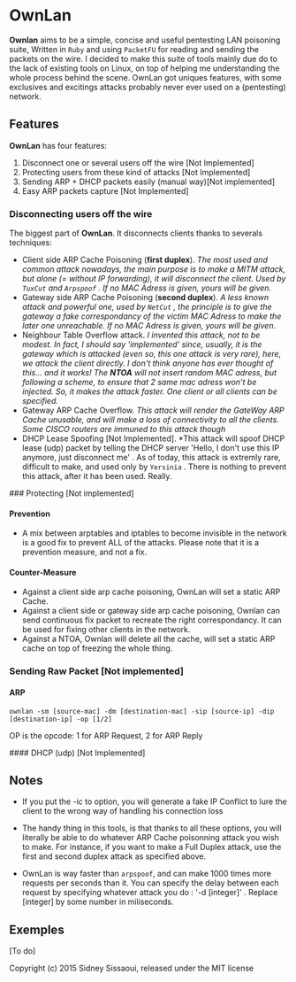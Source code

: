 # OwnLan

**Ownlan** aims to be a simple, concise and useful pentesting LAN poisoning suite, Written in ``Ruby`` and using ``PacketFU`` for reading and sending the packets on the wire. I decided to make this suite of tools mainly due do to the lack of existing tools on Linux, on top of helping me understanding the whole process behind the scene. OwnLan got uniques features, with some exclusives and excitings attacks probably never ever used on a (pentesting) network.

## Features

**OwnLan** has four features:

1. Disconnect one or several users off the wire [Not Implemented]
2. Protecting users from these kind of attacks [Not Implemented]
3. Sending ARP + DHCP packets easily (manual way)[Not implemented]
4. Easy ARP packets capture [Not Implemented]

### Disconnecting users off the wire

The biggest part of **OwnLan**. It disconnects clients thanks to severals techniques:

- Client side ARP Cache Poisoning (**first duplex**). *The most used and common attack nowadays, the main purpose is to make a MITM attack, but alone (= without IP forwarding), it will disconnect the client. Used by ``TuxCut`` and ``Arpspoof`` . If no MAC Adress is given, yours will be given.*
- Gateway side ARP Cache Poisoning (**second duplex**). *A less known attack and powerful one, used by ``NetCut`` , the principle is to give the gateway a fake correspondancy of the victim MAC Adress to make the later one unreachable. If no MAC Adress is given, yours will be given.*
- Neighbour Table Overflow attack. *I invented this attack, not to be modest. In fact, I should say 'implemented' since, usually, it is the gateway which is attacked (even so, this one attack is very rare), here, we attack the client directly. I don't think anyone has ever thought of this... and it works! The **NTOA** will not insert random MAC adress, but following a scheme, to ensure that 2 same mac adress won't be injected. So, it makes the attack faster. One client or all clients can be specified.*
- Gateway ARP Cache Overflow. *This attack will render the GateWay ARP Cache unusable, and will make a loss of connectivity to all the clients. Some CISCO routers are immuned to this attack though*
- DHCP Lease Spoofing [Not Implemented]. *This attack will spoof DHCP lease (udp) packet by telling the DHCP server 'Hello, I don't use this IP anymore, just disconnect me' . As of today, this attack is extremly rare, difficult to make, and used only by ``Yersinia`` . There is nothing to prevent this attack, after it has been used. Really.

### Protecting [Not implemented]

#### Prevention

- A mix between arptables and iptables to become invisible in the network is a good fix to prevent ALL of the attacks. Please note that it is a prevention measure, and not a fix.

#### Counter-Measure

- Against a client side arp cache poisoning, OwnLan will set a static ARP Cache.
- Against a client side or gateway side arp cache poisoning, Ownlan can send continuous fix packet to recreate the right correspondancy. It can be used for fixing other clients in the network.
- Against a NTOA, Ownlan will delete all the cache, will set a static ARP cache on top of freezing the whole thing.

### Sending Raw Packet [Not implemented]

#### ARP

    ownlan -sm [source-mac] -dm [destination-mac] -sip [source-ip] -dip [destination-ip] -op [1/2]

OP is the opcode: 1 for ARP Request, 2 for ARP Reply

#### DHCP (udp) [Not Implemented]

## Notes

- If you put the -ic to option, you will generate a fake IP Conflict to lure the client to the wrong way of handling his connection loss

- The handy thing in this tools, is that thanks to all these options, you will literally be able to do whatever ARP Cache poisonning attack you wish to make. For instance, if you want to make a Full Duplex attack, use the first and second duplex attack as specified above.

- OwnLan is way faster than ``arpspoof``, and can make 1000 times more requests per seconds than it. You can specify the delay between each request by specifying whatever attack you do : '-d [integer]' . Replace [integer] by some number in miliseconds.

## Exemples

[To do]


Copyright (c) 2015 Sidney Sissaoui, released under the MIT license
